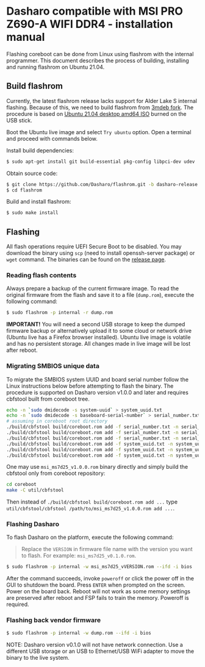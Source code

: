 # Dasharo compatible with MSI PRO Z690-A WIFI DDR4 - installation manual

Flashing coreboot can be done from Linux using flashrom with the internal
programmer. This document describes the process of building, installing and
running flashrom on Ubuntu 21.04.

## Build flashrom

Currently, the latest flashrom release lacks support for Alder Lake S internal
flashing. Because of this, we need to build flashrom from
[3mdeb fork](https://github.com/3mdeb/flashrom/tree/alder_lake_s).
The procedure is based on
[Ubuntu 21.04 desktop amd64 ISO](http://www.releases.ubuntu.com/21.04/ubuntu-21.04-desktop-amd64.iso)
burned on the USB stick.

Boot the Ubuntu live image and select `Try ubuntu` option. Open a terminal and
proceed with commands below.

Install build dependencies:

```bash
$ sudo apt-get install git build-essential pkg-config libpci-dev udev
```

Obtain source code:

```bash
$ git clone https://github.com/Dasharo/flashrom.git -b dasharo-release
$ cd flashrom
```

Build and install flashrom:

```bash
$ sudo make install
```

## Flashing

All flash operations require UEFI Secure Boot to be disabled. You may download
the binary using `scp` (need to install openssh-server package) or `wget`
command. The binaries can be found on the [release page](releases.md).

### Reading flash contents

Always prepare a backup of the current firmware image. To read the original
firmware from the flash and save it to a file (`dump.rom`), execute the
following command:

```bash
$ sudo flashrom -p internal -r dump.rom
```

**IMPORTANT!** You will need a second USB storage to keep the dumped firmware
backup or alternatively upload it to some cloud or network drive (Ubuntu live
has a Firefox browser installed). Ubuntu live image is volatile and has no
persistent storage. All changes made in live image will be lost after reboot.

### Migrating SMBIOS unique data

To migrate the SMBIOS system UUID and board serial number follow the Linux
instructions below before attempting to flash the binary. The procedure is
supported on Dasharo version v1.0.0 and later and requires cbfstool built from
coreboot tree.

```bash
echo -n `sudo dmidecode -s system-uuid` > system_uuid.txt
echo -n `sudo dmidecode -s baseboard-serial-number` > serial_number.txt
# assuming in coreboot root directory
./build/cbfstool build/coreboot.rom add -f serial_number.txt -n serial_number -t raw -r FW_MAIN_A
./build/cbfstool build/coreboot.rom add -f serial_number.txt -n serial_number -t raw -r FW_MAIN_B
./build/cbfstool build/coreboot.rom add -f serial_number.txt -n serial_number -t raw -r COREBOOT
./build/cbfstool build/coreboot.rom add -f system_uuid.txt -n system_uuid -t raw -r FW_MAIN_A
./build/cbfstool build/coreboot.rom add -f system_uuid.txt -n system_uuid -t raw -r FW_MAIN_B
./build/cbfstool build/coreboot.rom add -f system_uuid.txt -n system_uuid -t raw -r COREBOOT
```

One may use `msi_ms7d25_v1.0.0.rom` binary directly and simply build the
cbfstool only from coreboot repository:

```bash
cd coreboot
make -C util/cbfstool
```

Then instead of `./build/cbfstool build/coreboot.rom add ...` type
`util/cbfstool/cbfstool /path/to/msi_ms7d25_v1.0.0.rom add ...`.

### Flashing Dasharo

To flash Dasharo on the platform, execute the following command:

> Replace the `VERSION` in firmware file name with the version you want to
> flash. For example: `msi_ms7d25_v0.1.0.rom`.

```bash
$ sudo flashrom -p internal -w msi_ms7d25_vVERSION.rom --ifd -i bios
```

After the command succeeds, invoke `poweroff` or click the power off in the GUI
to shutdown the board. Press `ENTER` when prompted on the screen. Power on the
board back. Reboot will not work as some memory settings are preserved after
reboot and FSP fails to train the memory. Poweroff is required.

### Flashing back vendor firmware

```bash
$ sudo flashrom -p internal -w dump.rom --ifd -i bios
```

NOTE: Dasharo version v0.1.0 will not have network connection. Use a different
USB storage or an USB to Ethernet/USB WiFi adapter to move the binary to the
live system.
